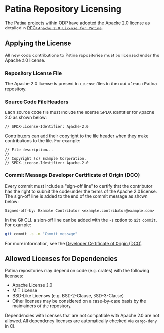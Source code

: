 # Patina Repository Licensing

The Patina projects within ODP have adopted the Apache 2.0 license as detailed in
[RFC: `Apache 2.0 License for Patina`](https://github.com/OpenDevicePartnership/governance/blob/main/rfc/0013-patina-apache-20-license.md).

## Applying the License

All new code contributions to Patina repositories must be licensed under the Apache 2.0 license.

### Repository License File

The Apache 2.0 license is present in `LICENSE` files in the root of each Patina repository.

### Source Code File Headers

Each source code file must include the license SPDX identifier for Apache 2.0 as shown below:

  ```text
  // SPDX-License-Identifier: Apache-2.0
  ```

Contributors can add their copyright to the file header when they make contributions to the file. For example:

  ```text
  // File description...
  //
  // Copyright (c) Example Corporation.
  // SPDX-License-Identifier: Apache-2.0
  ```

### Commit Message Developer Certificate of Origin (DCO)

Every commit must include a "sign-off line" to certify that the contributor has the right to submit the code under
the terms of the Apache 2.0 license. The sign-off line is added to the end of the commit message as shown below:

  ```text
  Signed-off-by: Example Contributor <example.contributor@example.com>
  ```

In the Git CLI, a sign-off line can be added with the `-s` option to `git commit`. For example:

  ```bash
  git commit -s -m "Commit message"
  ```

For more information, see the [Developer Certificate of Origin (DCO)](https://developercertificate.org/).

## Allowed Licenses for Dependencies

Patina repositories may depend on code (e.g. crates) with the following licenses:

- Apache License 2.0
- MIT License
- BSD-Like Licenses (e.g. BSD-2-Clause, BSD-3-Clause)
- Other licenses may be considered on a case-by-case basis by the maintainers of the repository.

Dependencies with licenses that are not compatible with Apache 2.0 are not allowed. All dependency licenses are
automatically checked via `cargo-deny` in CI.
